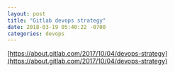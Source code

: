 ```yaml
---
layout: post
title: "Gitlab devops strategy"
date: 2018-03-19 05:40:22 -0700
categories: devops
---
```

[https://about.gitlab.com/2017/10/04/devops-strategy](https://about.gitlab.com/2017/10/04/devops-strategy)
